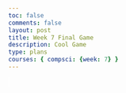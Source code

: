 ```yaml
---
toc: false
comments: false
layout: post
title: Week 7 Final Game
description: Cool Game
type: plans
courses: { compsci: {week: 7} }
---
```






<style>
    #canvas {
        margin: 0;
        border: 1px solid white;
        background: skyblue;
    }
</style>
<canvas id="canvas"></canvas>
<script>
    // Create empty canvas
    let canvas = document.getElementById('canvas');
    let c = canvas.getContext('2d');
    // Set the canvas dimensions
    canvas.width = 650;
    canvas.height = 400;
    // Set gravity value
    let gravity = 1.5;
    // Facing Value | true = right, false = left
    let facing = false;
    // Score
    let score = 0;
    // Define the Player class
    class Player {
        constructor() {
            // Initial position and velocity of the player
            this.position = {
                x: 100,
                y: 200
            };
            this.velocity = {
                x: 0,
                y: 0
            };
            // Dimensions of the player
            this.width = 30;
            this.height = 30;
        }
        // Method to draw the player on the canvas
        draw() {
            c.fillStyle = 'red';
            c.fillRect(this.position.x, this.position.y, this.width, this.height);
        }
        // Method to update the player position and velocity
        update() {
            this.draw();
            this.position.y += this.velocity.y;
            this.position.x += this.velocity.x;
            // Apply gravity if player is not at the bottom
            if (this.position.y + this.height + this.velocity.y <= canvas.height)
                this.velocity.y += gravity;
            else
                this.velocity.y = 0;
        }
    }
    // Make Sword
    class Sword {
        constructor(){
            this.position = {
                x: 100,
                y: 200
            };
            // Dimensions of the sword
            this.width = 5;
            this.height = 35;
        }
        // Method to draw the sword on the canvas
        draw() {
            c.fillStyle = 'purple';
            c.fillRect(this.position.x, this.position.y, this.width, this.height);
        }
        // Method to update the sword position and velocity
        update() {
            this.draw();
        }
    }
    class PlayerAnimation {
        constructor() {
            this.sprite = new Image();
            // Update the image source URL as needed
            this.sprite.src = '{{site.baseurl}}/images/samuri_animations-Recovered.png';
            this.frameX = 0;
            this.frameY = 1;
            this.width = 30; // Adjust the width based on your sprite sheet
            this.height = 30; // Adjust the height based on your sprite sheet
        }
        draw(player) {
            c.drawImage(
                this.sprite,
                this.frameX * this.width,
                this.frameY * this.height,
                this.width,
                this.height,
                player.position.x,
                player.position.y,
                this.width,
                this.height
            );
        }
        update() {
            this.frameX++;
            if (this.frameX >= 4) {
                this.frameX = 0;
            }
        }
    }
    // Create instances for player, sword, and player animation
    let player = new Player();
    let sword = new Sword();
    let playerAnimation = new PlayerAnimation();
// Animation loop
function animate() {
    setTimeout(function () {
        requestAnimationFrame(animate);
        c.clearRect(0, 0, canvas.width, canvas.height);
        // Draw player with animation
        playerAnimation.draw(player);
        // Update player animation frame
        playerAnimation.update();
        // Draw other objects (sword, platform, etc.)
        // player.update();
        // sword.update();
        // platform.draw();
        // ...
        // Handle other game logic 
        // ...
    }, 1000 / 10); // Adjust the delay (1000 milliseconds / frames per second)
}
// Start the animation loop
animate();
    // Event listener for key presses
    document.addEventListener('keydown', ({ keycode }) => {
        switch (keycode) {
            case 65:
                console.log('left');
                facing = false;
                break;
            case 83:
                console.log('down');
                break;
            case 68:
                console.log('right');
                facing = true;
                break;
            case 87:
                console.log('up');
                if(player.velocity.y == 0) {
                    player.velocity.y = -20;
                }
                break;
        }
    });
    // Event listener for key releases
    addEventListener('keyup', ({ keyCode }) => {
        switch (keyCode) {
            case 65:
                console.log('left');
                keys.left.pressed = false;
                break;
            case 83:
                console.log('down');
                break;
            case 68:
                console.log('right');
                keys.right.pressed = false;
                break;
            case 87:
                console.log('up');
                //if(player.velocity.y == 0){player.velocity.y = -20;}
                break;
        }
    });
</script>
